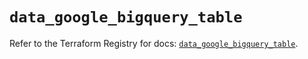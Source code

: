 # `data_google_bigquery_table`

Refer to the Terraform Registry for docs: [`data_google_bigquery_table`](https://registry.terraform.io/providers/hashicorp/google/6.49.1/docs/data-sources/bigquery_table).
